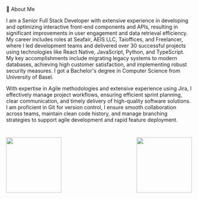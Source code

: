 💫 About Me

I am a Senior Full Stack Developer with extensive experience in developing and optimizing interactive front-end components and APIs, resulting in significant improvements in user engagement and data retrieval efficiency.
My career includes roles at Seafair, AEIS LLC, Taioffices, and Freelancer, where I led development teams and delivered over 30 successful projects using technologies like React Native, JavaScript, Python, and TypeScript.
My key accomplishments include migrating legacy systems to modern databases, achieving high customer satisfaction, and implementing robust security measures.
I got a Bachelor's degree in Computer Science from University of Basel.

With expertise in Agile methodologies and extensive experience using Jira, I effectively manage project workflows, ensuring efficient sprint planning, clear communication, and timely delivery of high-quality software solutions.
I am proficient in Git for version control, I ensure smooth collaboration across teams, maintain clean code history, and manage branching strategies to support agile development and rapid feature deployment.

<!--
---
[![](https://visitcount.itsvg.in/api?id=ilesoviyicon=0&color=0)](https://visitcount.itsvg.in)
-->

<h1 align="center"></h1>
<img align="left" height="150px" src="https://github-readme-stats.vercel.app/api?username=fantastic0206&show_icons=true&count_private=true&theme=algolia"/>
<img align="right" height="150px" src="https://github-readme-stats.vercel.app/api/top-langs/?username=fantastic0206&layout=compact&theme=algolia&count_private=true" /> 
<img height="150px" />
